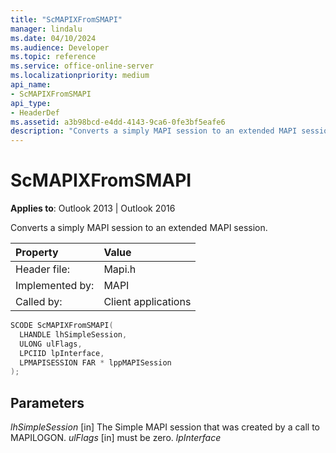 ```yaml
---
title: "ScMAPIXFromSMAPI"
manager: lindalu
ms.date: 04/10/2024
ms.audience: Developer
ms.topic: reference
ms.service: office-online-server
ms.localizationpriority: medium
api_name:
- ScMAPIXFromSMAPI
api_type:
- HeaderDef
ms.assetid: a3b98bcd-e4dd-4143-9ca6-0fe3bf5eafe6
description: "Converts a simply MAPI session to an extended MAPI session"
---
```


# ScMAPIXFromSMAPI
  
**Applies to**: Outlook 2013 | Outlook 2016 
  
Converts a simply MAPI session to an extended MAPI session. 
  
|Property |Value |
|:-----|:-----|
|Header file:  <br/> |Mapi.h  <br/> |
|Implemented by:  <br/> |MAPI  <br/> |
|Called by:  <br/> |Client applications  <br/> |
   
```cpp
SCODE ScMAPIXFromSMAPI(
  LHANDLE lhSimpleSession, 
  ULONG ulFlags, 
  LPCIID lpInterface, 
  LPMAPISESSION FAR * lppMAPISession 
); 
```

## Parameters

 _lhSimpleSession_
[in] The Simple MAPI session that was created by a call to MAPILOGON. 
_ulFlags_
[in] must be zero. 
_lpInterface_
